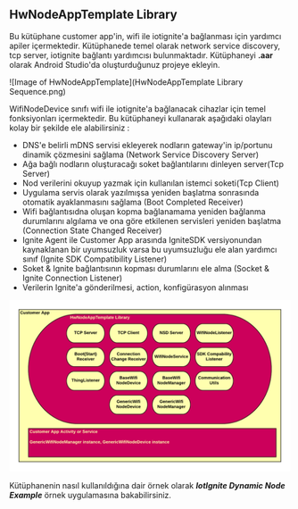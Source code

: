## HwNodeAppTemplate Library

Bu kütüphane customer app'in, wifi ile iotignite'a bağlanması için yardımcı apiler içermektedir.
Kütüphanede temel olarak network service discovery, tcp server, iotignite bağlantı yardımcısı bulunmaktadır.
Kütüphaneyi **.aar** olarak Android Studio'da oluşturduğunuz projeye ekleyin.

![Image of HwNodeAppTemplate](HwNodeAppTemplate Library Sequence.png)

WifiNodeDevice sınıfı wifi ile iotignite'a bağlanacak cihazlar için temel fonksiyonları içermektedir. Bu kütüphaneyi kullanarak aşağıdaki olayları kolay bir şekilde ele alabilirsiniz :

 - DNS'e belirli mDNS servisi ekleyerek nodların gateway'in ip/portunu dinamik çözmesini sağlama (Network Service Discovery Server)
 - Ağa bağlı nodların oluşturacağı soket bağlantılarını dinleyen server(Tcp Server)
 - Nod verilerini okuyup yazmak için kullanılan istemci soketi(Tcp Client)
 - Uygulama servis olarak yazılmışsa yeniden başlatma sonrasında otomatik ayaklanmasını sağlama (Boot Completed Receiver)
 - Wifi bağlantısıdna oluşan kopma bağlanamama yeniden bağlanma durumlarını algılama ve ona göre etkilenen servisleri yeniden başlatma (Connection State Changed Receiver)
 - Ignite Agent ile Customer App arasında IgniteSDK versiyonundan kaynaklanan bir uyumsuzluk varsa bu uyumsuzluğu ele alan yardımcı sınıf (Ignite SDK Compatibility Listener)
 - Soket & Ignite bağlantısının kopması durumlarını ele alma (Socket & Ignite Connection Listener)
 - Verilerin Ignite'a gönderilmesi, action, konfigürasyon alınması



![Image of HwNodeAppTemplate](hwNodeAppTemplateComponents.png)


Kütüphanenin nasıl kullanıldığına dair örnek olarak _**IotIgnite Dynamic Node Example**_ örnek uygulamasına bakabilirsiniz.

